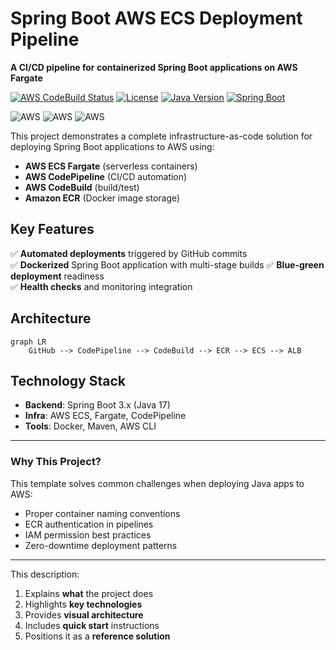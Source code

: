 

# **Spring Boot AWS ECS Deployment Pipeline**  
**A CI/CD pipeline for containerized Spring Boot applications on AWS Fargate**

[![AWS CodeBuild Status](https://img.shields.io/badge/CodeBuild-Passing-success?logo=amazonaws)](https://us-east-1.console.aws.amazon.com/codesuite/codebuild/projects)
[![License](https://img.shields.io/badge/License-MIT-blue.svg)](https://opensource.org/licenses/MIT)
[![Java Version](https://img.shields.io/badge/Java-17-orange?logo=openjdk)](https://openjdk.org/projects/jdk/17/)
[![Spring Boot](https://img.shields.io/badge/Spring%20Boot-3.1-green?logo=spring)](https://spring.io/projects/spring-boot)

![AWS](https://img.shields.io/badge/AWS-ECS-FF9900?logo=amazonaws&logoColor=white)
![AWS](https://img.shields.io/badge/AWS-Fargate-FF9900?logo=amazonaws&logoColor=white)
![AWS](https://img.shields.io/badge/AWS-CodePipeline-FF9900?logo=amazonaws&logoColor=white)

This project demonstrates a complete infrastructure-as-code solution for deploying Spring Boot applications to AWS using:  
- **AWS ECS Fargate** (serverless containers)  
- **AWS CodePipeline** (CI/CD automation)  
- **AWS CodeBuild** (build/test)  
- **Amazon ECR** (Docker image storage)   

## **Key Features**  
✅ **Automated deployments** triggered by GitHub commits  
✅ **Dockerized** Spring Boot application with multi-stage builds 
✅ **Blue-green deployment** readiness  
✅ **Health checks** and monitoring integration  

## **Architecture**  
```mermaid  
graph LR  
    GitHub --> CodePipeline --> CodeBuild --> ECR --> ECS --> ALB  
```    

## **Technology Stack**  
- **Backend**: Spring Boot 3.x (Java 17)  
- **Infra**: AWS ECS, Fargate, CodePipeline  
- **Tools**: Docker, Maven, AWS CLI  

---

### **Why This Project?**  
This template solves common challenges when deploying Java apps to AWS:  
- Proper container naming conventions  
- ECR authentication in pipelines  
- IAM permission best practices  
- Zero-downtime deployment patterns  

---

This description:  
1. Explains **what** the project does  
2. Highlights **key technologies**  
3. Provides **visual architecture**  
4. Includes **quick start** instructions  
5. Positions it as a **reference solution**  
